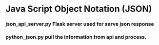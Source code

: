 # Java Script Object Notation (JSON)

### json_api_server.py Flask server used for serve json response
### python_json.py pull the information from api and process.
